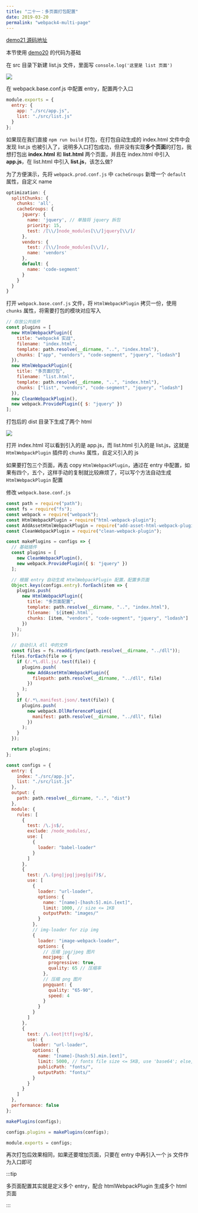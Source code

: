 ```yaml
---
title: "二十一：多页面打包配置"
date: 2019-03-20
permalink: "webpack4-multi-page"
---
```


[demo21 源码地址](https://github.com/ITxiaohao/webpack4-learn/tree/master/demo21)

本节使用 [demo20](https://github.com/ITxiaohao/webpack4-learn/tree/master/demo20) 的代码为基础

在 src 目录下新建 list.js 文件，里面写 `console.log('这里是 list 页面')`

![](https://raw.githubusercontent.com/ITxiaohao/blog-img/master/img/webpack/20190323132604.png)

在 webpack.base.conf.js 中配置 entry，配置两个入口

```js
module.exports = {
  entry: {
    app: "./src/app.js",
    list: "./src/list.js"
  }
};
```

如果现在我们直接 `npm run build` 打包，在打包自动生成的 index.html 文件中会发现 list.js 也被引入了，说明多入口打包成功，但并没有实现**多个页面**的打包，我想打包出 **index.html** 和 **list.html** 两个页面，并且在 index.html 中引入 **app.js**，在 list.html 中引入 **list.js**，该怎么做?

为了方便演示，先将 `webpack.prod.conf.js` 中 `cacheGroups` 新增一个 `default` 属性，自定义 name

```js
optimization: {
  splitChunks: {
    chunks: 'all',
    cacheGroups: {
      jquery: {
        name: 'jquery', // 单独将 jquery 拆包
        priority: 15,
        test: /[\\/]node_modules[\\/]jquery[\\/]/
      },
      vendors: {
        test: /[\\/]node_modules[\\/]/,
        name: 'vendors'
      },
      default: {
        name: 'code-segment'
      }
    }
  }
}
```

打开 `webpack.base.conf.js` 文件，将 `HtmlWebpackPlugin` 拷贝一份，使用 `chunks` 属性，将需要打包的模块对应写入

```js {7,13}
// 存放公共插件
const plugins = [
  new HtmlWebpackPlugin({
    title: "webpack4 实战",
    filename: "index.html",
    template: path.resolve(__dirname, "..", "index.html"),
    chunks: ["app", "vendors", "code-segment", "jquery", "lodash"]
  }),
  new HtmlWebpackPlugin({
    title: "多页面打包",
    filename: "list.html",
    template: path.resolve(__dirname, "..", "index.html"),
    chunks: ["list", "vendors", "code-segment", "jquery", "lodash"]
  }),
  new CleanWebpackPlugin(),
  new webpack.ProvidePlugin({ $: "jquery" })
];
```

打包后的 dist 目录下生成了两个 html

![](https://raw.githubusercontent.com/ITxiaohao/blog-img/master/img/webpack/20190325144542.png)

打开 index.html 可以看到引入的是 app.js，而 list.html 引入的是 list.js，这就是 `HtmlWebpackPlugin` 插件的 `chunks` 属性，自定义引入的 js

如果要打包三个页面，再去 copy `HtmlWebpackPlugin`，通过在 entry 中配置，如果有四个，五个，这样手动的复制就比较麻烦了，可以写个方法自动生成 `HtmlWebpackPlugin` 配置

修改 `webpack.base.conf.js`

```js
const path = require("path");
const fs = require("fs");
const webpack = require("webpack");
const HtmlWebpackPlugin = require("html-webpack-plugin");
const AddAssetHtmlWebpackPlugin = require("add-asset-html-webpack-plugin");
const CleanWebpackPlugin = require("clean-webpack-plugin");

const makePlugins = configs => {
  // 基础插件
  const plugins = [
    new CleanWebpackPlugin(),
    new webpack.ProvidePlugin({ $: "jquery" })
  ];

  // 根据 entry 自动生成 HtmlWebpackPlugin 配置，配置多页面
  Object.keys(configs.entry).forEach(item => {
    plugins.push(
      new HtmlWebpackPlugin({
        title: "多页面配置",
        template: path.resolve(__dirname, "..", "index.html"),
        filename: `${item}.html`,
        chunks: [item, "vendors", "code-segment", "jquery", "lodash"]
      })
    );
  });

  // 自动引入 dll 中的文件
  const files = fs.readdirSync(path.resolve(__dirname, "../dll"));
  files.forEach(file => {
    if (/.*\.dll.js/.test(file)) {
      plugins.push(
        new AddAssetHtmlWebpackPlugin({
          filepath: path.resolve(__dirname, "../dll", file)
        })
      );
    }
    if (/.*\.manifest.json/.test(file)) {
      plugins.push(
        new webpack.DllReferencePlugin({
          manifest: path.resolve(__dirname, "../dll", file)
        })
      );
    }
  });

  return plugins;
};

const configs = {
  entry: {
    index: "./src/app.js",
    list: "./src/list.js"
  },
  output: {
    path: path.resolve(__dirname, "..", "dist")
  },
  module: {
    rules: [
      {
        test: /\.js$/,
        exclude: /node_modules/,
        use: [
          {
            loader: "babel-loader"
          }
        ]
      },
      {
        test: /\.(png|jpg|jpeg|gif)$/,
        use: [
          {
            loader: "url-loader",
            options: {
              name: "[name]-[hash:5].min.[ext]",
              limit: 1000, // size <= 1KB
              outputPath: "images/"
            }
          },
          // img-loader for zip img
          {
            loader: "image-webpack-loader",
            options: {
              // 压缩 jpg/jpeg 图片
              mozjpeg: {
                progressive: true,
                quality: 65 // 压缩率
              },
              // 压缩 png 图片
              pngquant: {
                quality: "65-90",
                speed: 4
              }
            }
          }
        ]
      },
      {
        test: /\.(eot|ttf|svg)$/,
        use: {
          loader: "url-loader",
          options: {
            name: "[name]-[hash:5].min.[ext]",
            limit: 5000, // fonts file size <= 5KB, use 'base64'; else, output svg file
            publicPath: "fonts/",
            outputPath: "fonts/"
          }
        }
      }
    ]
  },
  performance: false
};

makePlugins(configs);

configs.plugins = makePlugins(configs);

module.exports = configs;
```

再次打包后效果相同，如果还要增加页面，只要在 entry 中再引入一个 js 文件作为入口即可

:::tip

多页面配置其实就是定义多个 entry，配合 htmlWebpackPlugin 生成多个 html 页面

:::
